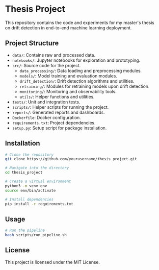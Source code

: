 # Thesis Project

This repository contains the code and experiments for my master's thesis on drift detection in end-to-end machine learning deployment.

## Project Structure

- `data/`: Contains raw and processed data.
- `notebooks/`: Jupyter notebooks for exploration and prototyping.
- `src/`: Source code for the project.
  - `data_processing/`: Data loading and preprocessing modules.
  - `models/`: Model training and evaluation modules.
  - `drift_detection/`: Drift detection algorithms and utilities.
  - `retraining/`: Modules for retraining models upon drift detection.
  - `monitoring/`: Monitoring and observability tools.
  - `utils/`: Helper functions and utilities.
- `tests/`: Unit and integration tests.
- `scripts/`: Helper scripts for running the project.
- `reports/`: Generated reports and dashboards.
- `Dockerfile`: Docker configuration.
- `requirements.txt`: Project dependencies.
- `setup.py`: Setup script for package installation.

## Installation

```bash
# Clone the repository
git clone https://github.com/yourusername/thesis_project.git

# Navigate into the directory
cd thesis_project

# Create a virtual environment
python3 -m venv env
source env/bin/activate

# Install dependencies
pip install -r requirements.txt
```

## Usage

```bash
# Run the pipeline
bash scripts/run_pipeline.sh
```

## License

This project is licensed under the MIT License.
